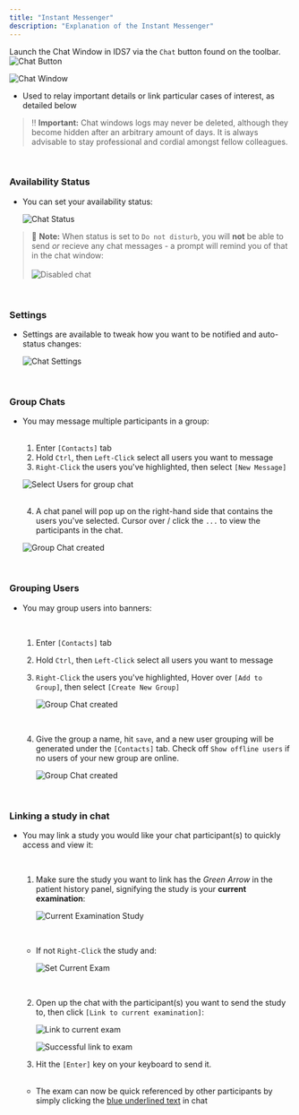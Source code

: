 ```yaml
---
title: "Instant Messenger"
description: "Explanation of the Instant Messenger"
---
```


Launch the Chat Window in IDS7 via the `Chat` button found on the toolbar. &emsp; ![Chat Button](/instantmsg/instant-msg-icon.png)

![Chat Window](/instantmsg/im-1.png)

- Used to relay important details or link particular cases of interest, as detailed below

> ‼️ **Important:** Chat windows logs may never be deleted, although they become hidden after an arbitrary amount of days. It is always advisable to stay professional and cordial amongst fellow colleagues.

<br />

### Availability Status

- You can set your availability status:

    ![Chat Status](/instantmsg/im-2.png)

> 📝 **Note:** When status is set to `Do not disturb`, you will **not** be able to send *or* recieve any chat messages - a prompt will remind you of that in the chat window: <br /><br />
![Disabled chat](/instantmsg/im-3.png)

<br />

### Settings

- Settings are available to tweak how you want to be notified and auto-status changes:

    ![Chat Settings](/instantmsg/im-4.png)

<br />

### Group Chats

- You may message multiple participants in a group:

    <br />

    1. Enter `[Contacts]` tab
    2. Hold `Ctrl`, then `Left-Click` select all users you want to message
    3. `Right-Click` the users you've highlighted, then select `[New Message]`

    ![Select Users for group chat](/instantmsg/im-5.png)

    <br />

    4. A chat panel will pop up on the right-hand side that contains the users you've selected. Cursor over / click the `...` to view the participants in the chat.

    ![Group Chat created](/instantmsg/im-6.png)

<br />

### Grouping Users

- You may group users into banners:

    <br />

    1. Enter `[Contacts]` tab
    2. Hold `Ctrl`, then `Left-Click` select all users you want to message
    3. `Right-Click` the users you've highlighted, Hover over `[Add to Group]`, then select `[Create New Group]`

        ![Group Chat created](/instantmsg/im-7.png)

    <br />

    4. Give the group a name, hit `save`, and a new user grouping will be generated under the `[Contacts]` tab. Check off `Show offline users` if no users of your new group are online.

        ![Group Chat created](/instantmsg/im-8.png)

<br />

### Linking a study in chat

- You may link a study you would like your chat participant(s) to quickly access and view it:

    <br />

    1. Make sure the study you want to link has the *Green Arrow* in the patient history panel, signifying the study is your **current examination**:

        ![Current Examination Study](/instantmsg/link-1.png)
    
    <br />

    - If not `Right-Click` the study and:

        ![Set Current Exam](/basics/set-current-exam.png)
    
    <br />

    2. Open up the chat with the participant(s) you want to send the study to, then click `[Link to current examination]`:

        ![Link to current exam](/instantmsg/link-2.png)
         
        ![Successful link to exam](/instantmsg/link-3.png)

    3. Hit the `[Enter]` key on your keyboard to send it.

    <br />

    - The exam can now be quick referenced by other participants by simply clicking the [blue underlined text](#linking-a-study-in-chat) in chat
